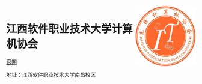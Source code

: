 <img src="../vi/r-logo.png" align="right" height="160">

# 江西软件职业技术大学计算机协会

[官网](https://jr-jx.cn/)

地址：江西软件职业技术大学南昌校区
